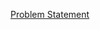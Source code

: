 [Problem Statement](https://docs.google.com/document/d/1o_r8TNJdzYW75-qDIfXA6lEaHF8GPZKN86o8tI6r03k/edit#)